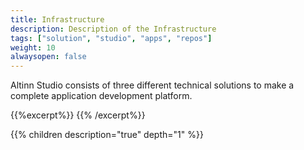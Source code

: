 ```yaml
---
title: Infrastructure
description: Description of the Infrastructure
tags: ["solution", "studio", "apps", "repos"]
weight: 10
alwaysopen: false
---
```


Altinn Studio consists of three different technical solutions to make a complete application development platform.


{{%excerpt%}}
<object data="/architecture/infrastructure/infrastructure.svg" type="image/svg+xml" style="width: 100%;"></object>
{{% /excerpt%}}



{{% children description="true" depth="1" %}}
